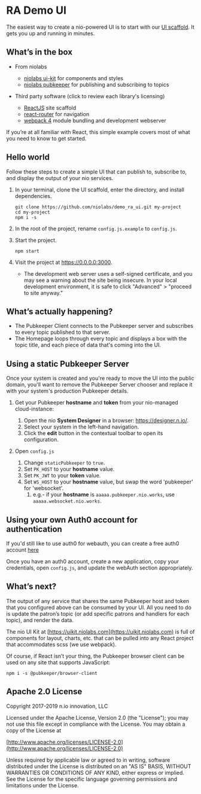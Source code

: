 # RA Demo UI

The easiest way to create a nio-powered UI is to start with our [UI scaffold](https://github.com/niolabs/ui-scaffold). It gets you up and running in minutes.

## What’s in the box

- From niolabs
    - [niolabs ui-kit](https://uikit.niolabs.com/) for components and styles
    - [niolabs pubkeeper](https://niolabs.com/product/pubkeeper) for publishing and subscribing to topics

- Third party software (click to review each library's licensing)
    - [ReactJS](https://reactjs.org/) site scaffold
    - [react-router](https://reacttraining.com/react-router/) for navigation
    - [webpack 4](https://webpack.js.org/) module bundling and development webserver

If you’re at all familiar with React, this simple example covers most of what you need to know to get started.

## Hello world

Follow these steps to create a simple UI that can publish to, subscribe to, and display the output of your nio services.

1. In your terminal, clone the UI scaffold, enter the directory, and install dependencies.
    ```
    git clone https://github.com/niolabs/demo_ra_ui.git my-project
    cd my-project
    npm i -s
    ```

1. In the root of the project, rename `config.js.example` to `config.js`.

1. Start the project.
    ```
    npm start
    ```

1. Visit the project at https://0.0.0.0:3000.
    - The development web server uses a self-signed certificate, and you may see a warning about the site being insecure. In your local development environment, it is safe to click "Advanced" > "proceed to site anyway."

## What’s actually happening?

  - The Pubkeeper Client connects to the Pubkeeper server and subscribes to every topic published to that server.
  - The Homepage loops through every topic and displays a box with the topic title, and each piece of data that's coming into the UI.

## Using a static Pubkeeper Server

Once your system is created and you're ready to move the UI into the public domain, you'll want to remove the Pubkeeper Server chooser and replace it with your system's production Pubkeeper details.

1. Get your Pubkeeper **hostname** and **token** from your nio-managed cloud-instance:
    1. Open the nio **System Designer** in a browser: https://designer.n.io/.
    1. Select your system in the left-hand navigation.
    1. Click the **edit** button in the contextual toolbar to open its configuration.

1. Open `config.js`
    1. Change `staticPubkeeper` to `true`.
    1. Set `PK_HOST` to your **hostname** value.
    1. Set `PK_JWT` to your **token** value.
    1. Set `WS_HOST` to your **hostname** value, but swap the word 'pubkeeper' for 'websocket'.
        1. e.g.- if your **hostname** is `aaaaa.pubkeeper.nio.works`, use `aaaaa.websocket.nio.works`.

## Using your own Auth0 account for authentication

If you'd still like to use auth0 for webauth, you can create a free auth0 account [here](https://auth0.com/signup)

Once you have an auth0 account, create a new application, copy your credentials, open `config.js`, and update the webAuth section appropriately.

## What’s next?
The output of any service that shares the same Pubkeeper host and token that you configured above can be consumed by your UI. All you need to do is update the patron’s topic (or add specific patrons and handlers for each topic), and render the data.

The nio UI Kit at [https://uikit.niolabs.com](https://uikit.niolabs.com) is full of components for layout, charts, etc. that can be pulled into any React project that accommodates scss (we use webpack).

Of course, if React isn’t your thing, the Pubkeeper browser client can be used on any site that supports JavaScript:
 ```
 npm i -s @pubkeeper/browser-client
 ```

## Apache 2.0 License

Copyright 2017-2019 n.io innovation, LLC

Licensed under the Apache License, Version 2.0 (the "License");
you may not use this file except in compliance with the License.
You may obtain a copy of the License at

[http://www.apache.org/licenses/LICENSE-2.0](http://www.apache.org/licenses/LICENSE-2.0)

Unless required by applicable law or agreed to in writing, software
distributed under the License is distributed on an "AS IS" BASIS,
WITHOUT WARRANTIES OR CONDITIONS OF ANY KIND, either express or implied.
See the License for the specific language governing permissions and
limitations under the License.
